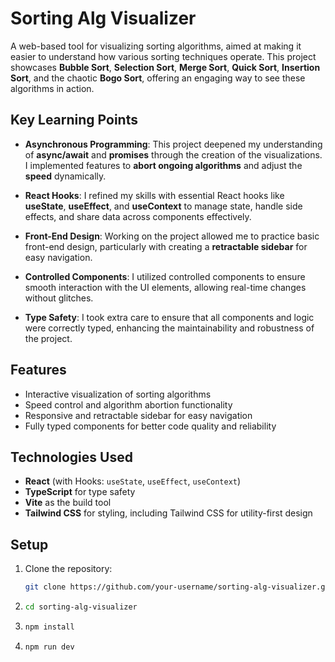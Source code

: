 # Sorting Alg Visualizer

A web-based tool for visualizing sorting algorithms, aimed at making it easier to understand how various sorting techniques operate. This project showcases **Bubble Sort**, **Selection Sort**, **Merge Sort**, **Quick Sort**, **Insertion Sort**, and the chaotic **Bogo Sort**, offering an engaging way to see these algorithms in action.

## Key Learning Points

- **Asynchronous Programming**: This project deepened my understanding of **async/await** and **promises** through the creation of the visualizations. I implemented features to **abort ongoing algorithms** and adjust the **speed** dynamically.
- **React Hooks**: I refined my skills with essential React hooks like **useState**, **useEffect**, and **useContext** to manage state, handle side effects, and share data across components effectively.

- **Front-End Design**: Working on the project allowed me to practice basic front-end design, particularly with creating a **retractable sidebar** for easy navigation.

- **Controlled Components**: I utilized controlled components to ensure smooth interaction with the UI elements, allowing real-time changes without glitches.

- **Type Safety**: I took extra care to ensure that all components and logic were correctly typed, enhancing the maintainability and robustness of the project.

## Features

- Interactive visualization of sorting algorithms
- Speed control and algorithm abortion functionality
- Responsive and retractable sidebar for easy navigation
- Fully typed components for better code quality and reliability

## Technologies Used

- **React** (with Hooks: `useState`, `useEffect`, `useContext`)
- **TypeScript** for type safety
- **Vite** as the build tool
- **Tailwind CSS** for styling, including Tailwind CSS for utility-first design

## Setup

1. Clone the repository:
   ```bash
   git clone https://github.com/your-username/sorting-alg-visualizer.git
   ```
2. ```bash
   cd sorting-alg-visualizer
   ```
3. ```bash
   npm install
   ```
4. ```bash
   npm run dev
   ```
